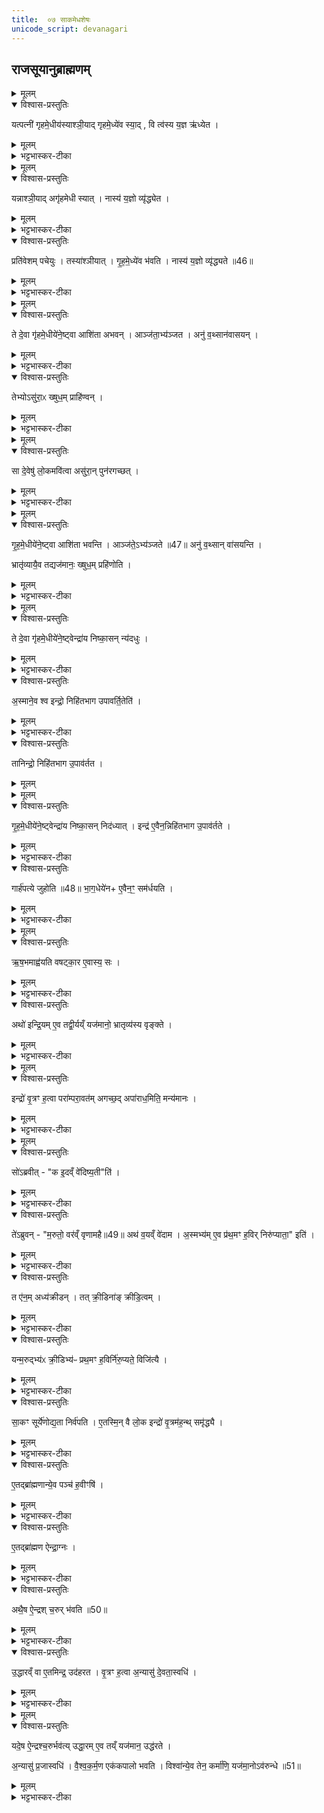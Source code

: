 ```yaml
---
title:  ०७ साकमेधशेषः
unicode_script: devanagari
---
```




## राजसूयानुब्राह्मणम्‌

<details><summary>मूलम्</summary>

यत्पत्नी॑ गृहमे॒धीय॑स्याश्ञी॒यात् ।
गृ॒ह॒मे॒ध्ये॑व स्या॑त् ।
वि त्व॑स्य य॒ज्ञ ऋ॑ध्येत ।
</details>

<details open><summary>विश्वास-प्रस्तुतिः</summary>

यत्पत्नी॑ गृहमे॒धीय॑स्याश्ञी॒याद् गृहमे॒ध्ये॑व स्या॒द् ,
वि त्व॑स्य य॒ज्ञ ऋ॑ध्येत ।
</details>

<details><summary>मूलम्</summary>

यत्पत्नी॑ गृहमे॒धीय॑स्याश्ञी॒याद् गृहमे॒ध्ये॑व स्या॒द् ,
वि त्व॑स्य य॒ज्ञ ऋ॑ध्येत ।
</details>

<details><summary>भट्टभास्कर-टीका</summary>

1 यत्पत्नीत्यादि ॥ गृहमेधीयस्य पत्न्या अशने यजमानो गृहमेधी भवत्येव, किन्तु अस्य यज्ञो व्यृद्ध्येत ऋद्धिहीनस्स्यात् ।
</details>


<details><summary>मूलम्</summary>

यन्नाश्ञी॒यात् ।
अगृ॑हमेधी स्यात् ।
</details>

<details open><summary>विश्वास-प्रस्तुतिः</summary>

यन्नाश्ञी॒याद् अगृ॑हमेधी स्यात् ।
नास्य॑ य॒ज्ञो व्यृ॑द्ध्येत ।
</details>

<details><summary>मूलम्</summary>

यन्नाश्ञी॒याद् अगृ॑हमेधी स्यात् ।
नास्य॑ य॒ज्ञो व्यृ॑द्ध्येत ।
</details>

<details><summary>भट्टभास्कर-टीका</summary>

अथ, यदिपत्नीनाश्नीयात् अगृहमेधीस्यात्गृहमेधीयजमानोनस्यात् । नित्ययोगेमतुप्, ततोनञ्समासः । यज्ञव्यृद्धिस्तुनभवत्येव ।
</details>

<details open><summary>विश्वास-प्रस्तुतिः</summary>

प्रति॑वेशम् पचेयुः ।
तस्या॑श्ञीयात् ।
गृ॒ह॒मे॒ध्ये॑व भ॑वति ।
नास्य॑ य॒ज्ञो व्यृ॑द्ध्यते ॥46॥
</details>

<details><summary>मूलम्</summary>

प्रति॑वेशम् पचेयुः ।
तस्या॑श्ञीयात् ।
गृ॒ह॒मे॒ध्ये॑व भ॑वति ।
नास्य॑ य॒ज्ञो व्यृ॑द्ध्यते ॥46॥
</details>

<details><summary>भट्टभास्कर-टीका</summary>

तस्माद्दोषद्वयनिवृत्तयेप्रतिवेशं पचेयुः तत्संयुक्तं  पाकान्तरं  सर्वात्थं कुर्युः । गतमन्यत् ॥
</details>


<details><summary>मूलम्</summary>

ते दे॒वा गृ॑हमे॒धीये॑ने॒ष्ट्वा ।
आशि॑ता अभवन् ।
</details>

<details open><summary>विश्वास-प्रस्तुतिः</summary>

ते दे॒वा गृ॑हमे॒धीये॑ने॒ष्ट्वा आशि॑ता अभवन् ।
आञ्ज॑ता॒भ्य॑ञ्जत ।
अनु॑ व॒थ्सान॑वासयन् ।
</details>

<details><summary>मूलम्</summary>

ते दे॒वा गृ॑हमे॒धीये॑ने॒ष्ट्वा आशि॑ता अभवन् ।
आञ्ज॑ता॒भ्य॑ञ्जत ।
अनु॑ व॒थ्सान॑वासयन् ।
</details>

<details><summary>भट्टभास्कर-टीका</summary>

2 तेदेवा इत्यादि  ॥ गृहमेधीयेनेष्ट्वा अञ्जनाभ्यञ्जनेकृत्वा अनन्तरं तत्र  वत्सानन्ववासयन्नित्येके । मातृभिस्सहवत्सान्वासयन्तीत्यन्ये । 'तृतीयार्थे' इत्यहोकर्मप्रवचनयित्वम् ।
</details>

<details open><summary>विश्वास-प्रस्तुतिः</summary>

तेभ्योऽसु॑रा॒ᳵ ख्षुध॒म् प्राहि॑ण्वन् ।
</details>

<details><summary>मूलम्</summary>

तेभ्योऽसु॑रा॒ᳵ ख्षुध॒म् प्राहि॑ण्वन् ।
</details>

<details><summary>भट्टभास्कर-टीका</summary>

तेभ्य इत्यादि  । अत्रान्तरे असुरादेवेभ्यः क्षुधं प्राहिण्वन्प्रेषितवन्तः ।
</details>


<details><summary>मूलम्</summary>

सा दे॒वेषु॑ लो॒कमवि॑त्वा ।
असु॑रा॒न्पुन॑रगच्छत् ।
</details>

<details open><summary>विश्वास-प्रस्तुतिः</summary>

सा दे॒वेषु॑ लो॒कमवि॑त्वा असु॑रा॒न् पुन॑रगच्छत् ।
</details>

<details><summary>मूलम्</summary>

सा दे॒वेषु॑ लो॒कमवि॑त्वा असु॑रा॒न् पुन॑रगच्छत् ।
</details>

<details><summary>भट्टभास्कर-टीका</summary>

साक्षुत्देवेषु लोकं  अवकाशं  अवित्वा अलब्ध्वापनरपि असुरानेव अगच्छत्गृहमेधीयानुभावेन ।
</details>


<details><summary>मूलम्</summary>

गृ॒ह॒मे॒धीये॑ने॒ष्ट्वा ।
आशि॑ता भवन्ति ।
</details>

<details open><summary>विश्वास-प्रस्तुतिः</summary>

गृ॒ह॒मे॒धीये॑ने॒ष्ट्वा आशि॑ता भवन्ति ।
आञ्ज॑ते॒ऽभ्य॑ञ्जते ॥47॥
अनु॑ व॒थ्सान् वा॑सयन्ति ।

भ्रातृ॑व्यायै॒व तद्यज॑मानः॒ ख्षुध॒म् प्रहि॑णोति ।
</details>

<details><summary>मूलम्</summary>

गृ॒ह॒मे॒धीये॑ने॒ष्ट्वा आशि॑ता भवन्ति ।
आञ्ज॑ते॒ऽभ्य॑ञ्जते ॥47॥
अनु॑ व॒थ्सान् वा॑सयन्ति ।

भ्रातृ॑व्यायै॒व तद्यज॑मानः॒ ख्षुध॒म् प्रहि॑णोति ।
</details>

<details><summary>भट्टभास्कर-टीका</summary>

तस्माद्गृहमेधीयेनेत्यादिविधिः ।  एवमनेन कर्मणा भ्रातृव्यायैव यजमानेन क्षुत्प्रहिताभवति॥
</details>


<details><summary>मूलम्</summary>

ते दे॒वा गृ॑हमे॒धीये॑ने॒ष्ट्वा  ।
इन्द्रा॑य निष्का॒सन्न्य॑दधुः ।
</details>

<details open><summary>विश्वास-प्रस्तुतिः</summary>

ते दे॒वा गृ॑हमे॒धीये॑ने॒ष्ट्वेन्द्रा॑य निष्का॒सन् न्य॑दधुः ।
</details>

<details><summary>मूलम्</summary>

ते दे॒वा गृ॑हमे॒धीये॑ने॒ष्ट्वेन्द्रा॑य निष्का॒सन् न्य॑दधुः ।
</details>

<details><summary>भट्टभास्कर-टीका</summary>

3 तेदेवा इत्यादि  ॥ निष्कासं  पचनस्थालीलग्नं  क्षामकार्षं  तमुद्धृत्यइन्द्रायन्यदधुः ।
</details>

<details open><summary>विश्वास-प्रस्तुतिः</summary>

अ॒स्माने॒व श्व इन्द्रो॒ निहि॑तभाग उपावर्ति॒तेति॑ ।
</details>

<details><summary>मूलम्</summary>

अ॒स्माने॒व श्व इन्द्रो॒ निहि॑तभाग उपावर्ति॒तेति॑ ।
</details>

<details><summary>भट्टभास्कर-टीका</summary>

केनाभिप्रायेणेत्याह- निहितभागत्वात् अस्मानैव श्व इन्द्र उपावर्तिता अवश्यमेवश्वआगन्ताईति । अनेनाभिप्रायेण निष्कासं  इन्द्रार्थं  न्यदधुः ।
</details>

<details open><summary>विश्वास-प्रस्तुतिः</summary>

तानिन्द्रो॒ निहि॑तभाग उ॒पाव॑र्तत ।
</details>

<details><summary>मूलम्</summary>

तानिन्द्रो॒ निहि॑तभाग उ॒पाव॑र्तत ।
</details>


<details><summary>मूलम्</summary>

गृ॒ह॒मे॒धीये॑ने॒ष्ट्वा ।
इन्द्रा॑य निष्का॒सन्निद॑ध्यात् ।
</details>

<details open><summary>विश्वास-प्रस्तुतिः</summary>

गृ॒ह॒मे॒धीये॑ने॒ष्ट्वेन्द्रा॑य निष्का॒सन् निद॑ध्यात् ।
इन्द्र॑ ए॒वैन॒न्निहि॑तभाग उ॒पाव॑र्तते ।
</details>

<details><summary>मूलम्</summary>

गृ॒ह॒मे॒धीये॑ने॒ष्ट्वेन्द्रा॑य निष्का॒सन् निद॑ध्यात् ।
इन्द्र॑ ए॒वैन॒न्निहि॑तभाग उ॒पाव॑र्तते ।
</details>

<details><summary>भट्टभास्कर-टीका</summary>

इन्द्रोपि निहितभागत्वादेव उत्तरेद्युः उपावर्तत । तस्मात्  - गृहमेधीयेनेत्यादिविधिः ॥
</details>

<details open><summary>विश्वास-प्रस्तुतिः</summary>

गार्ह॑पत्ये जुहोति ॥48॥
भा॒ग॒धेये॑न+ ए॒वैन॒ꣳ॒ सम॑र्धयति ।
</details>

<details><summary>मूलम्</summary>

गार्ह॑पत्ये जुहोति ॥48॥
भा॒ग॒धेये॑न+ ए॒वैन॒ꣳ॒ सम॑र्धयति ।
</details>

<details><summary>भट्टभास्कर-टीका</summary>

4 गार्हपत्येजुहोतिनिष्कासम् ।
</details>


<details><summary>मूलम्</summary>

ऋ॒ष॒भमाह्व॑यति ।
व॒ष॒ट्का॒र ए॒वास्य॒ सः ।
</details>

<details open><summary>विश्वास-प्रस्तुतिः</summary>

ऋ॒ष॒भमाह्व॑यति वषट्का॒र ए॒वास्य॒ सः ।
</details>

<details><summary>मूलम्</summary>

ऋ॒ष॒भमाह्व॑यति वषट्का॒र ए॒वास्य॒ सः ।
</details>

<details><summary>भट्टभास्कर-टीका</summary>

ऋषभमित्यादि ॥ 'ऋषभ एहि' इति । अथ आहूतस्य अस्य स एवास्यहोमस्य वषट्कारः ।

तस्मात्  तस्मिन्नुदिते जुहोतीति गम्यते ।
</details>

<details open><summary>विश्वास-प्रस्तुतिः</summary>

अथो॑ इन्द्रि॒यम् ए॒व तद्वी॒र्यय्ँ यज॑मानो॒ भ्रातृव्य॑स्य वृङ्क्ते ।
</details>

<details><summary>मूलम्</summary>

अथो॑ इन्द्रि॒यम् ए॒व तद्वी॒र्यय्ँ यज॑मानो॒ भ्रातृव्य॑स्य वृङ्क्ते ।
</details>

<details><summary>भट्टभास्कर-टीका</summary>

अथो अपिच भ्रातृव्यस्यइन्द्रियं  वीर्यं  च यजमानो वृङ्क्ते वर्जयति । इन्द्रवीर्यवृषभरवाश्रयात् ॥
</details>


<details><summary>मूलम्</summary>

इन्द्रो॑ वृ॒त्रꣳ ह॒त्वा ।
परा॑म्परा॒वत॑मगच्छत् ।
अपा॑राध॒मिति॒ मन्य॑मानः ।
</details>

<details open><summary>विश्वास-प्रस्तुतिः</summary>

इन्द्रो॑ वृ॒त्रꣳ ह॒त्वा  परा॑म्परा॒वत॑म् अगच्छ॒द् अपा॑राध॒मिति॒ मन्य॑मानः ।
</details>

<details><summary>मूलम्</summary>

इन्द्रो॑ वृ॒त्रꣳ ह॒त्वा  परा॑म्परा॒वत॑म् अगच्छ॒द् अपा॑राध॒मिति॒ मन्य॑मानः ।
</details>

<details><summary>भट्टभास्कर-टीका</summary>

5 इन्द्रोवृत्रमित्यादि ॥ परां  परावतं  परागतं  दूरतरं  देशं  अगच्छत्अपारधमहं  वाया इति अपाराधमिति मन्यमानः पुनरपि वृत्रभयात्दूरतरं  गतइति ।
</details>


<details><summary>मूलम्</summary>

सो॑ऽब्रवीत् ।
क इ॒दव्ँवे॑दिष्य॒तीति॑।
</details>

<details open><summary>विश्वास-प्रस्तुतिः</summary>

सो॑ऽब्रवीत्  - "क इ॒दव्ँ वे॑दिष्य॒ती"ति॑ ।
</details>

<details><summary>मूलम्</summary>

सो॑ऽब्रवीत्  - "क इ॒दव्ँ वे॑दिष्य॒ती"ति॑ ।
</details>

<details><summary>भट्टभास्कर-टीका</summary>

अथेन्द्रो मरुतां  सन्निधौ अब्रवीत्बिभीमो वयं  अथइदानीं  वृत्रो  जीवति उत मृत इति ।

इदमित्थं  कोवेदिष्यतिज्ञास्यतिवेदितुं  समर्थः कइति ।
</details>

<details open><summary>विश्वास-प्रस्तुतिः</summary>

ते॑ऽब्रुवन् - "म॒रुतो॒ वर॑व्ँ वृणामहै॥49॥
अथ॑ व॒यव्ँ वे॑दाम ।  अ॒स्मभ्य॑म् ए॒व प्र॑थ॒मꣳ ह॒विर् निरु॑प्याता॒" इति॑ ।
</details>

<details><summary>मूलम्</summary>

ते॑ऽब्रुवन् - "म॒रुतो॒ वर॑व्ँ वृणामहै॥49॥
अथ॑ व॒यव्ँ वे॑दाम ।  अ॒स्मभ्य॑म् ए॒व प्र॑थ॒मꣳ ह॒विर् निरु॑प्याता॒" इति॑ ।
</details>

<details><summary>भट्टभास्कर-टीका</summary>

अथमरुतोऽब्रुवन्वयं  वरं  कंचित्वृणामहे तं  यदिलभेमहि ।
अथवयमेवइदं  वेदामज्ञातुं समर्थाइति । लोटि'आडुत्तमस्य'  इत्याडागमः ।
कः पुनः सइति चेत्  अस्मभ्यमेवप्रथमं  प्रधानहविर्भ्यः प्रागेव अस्मदीयं  हविर्निरुप्यातै निरूप्येत इति अयमस्माकं  वर  इति । 'उपसं  वादाशङ्कयोश्च' इति लेटि'वैतोऽन्यत्र' इत्यैकारः ।
</details>

<details open><summary>विश्वास-प्रस्तुतिः</summary>

त ए॑न॒म् अध्य॑क्रीडन् ।
तत् क्री॒डिना॑ङ् क्रीडि॒त्वम् ।
</details>

<details><summary>मूलम्</summary>

त ए॑न॒म् अध्य॑क्रीडन् ।
तत् क्री॒डिना॑ङ् क्रीडि॒त्वम् ।
</details>

<details><summary>भट्टभास्कर-टीका</summary>

अथेन्द्रेणतथाऽभ्यनुज्ञातेमरुतएनमध्यक्रीडन्एनमधिष्ठायक्रीडितवन्तः । ततोमृतइत्यजानन्निति ।
</details>

<details open><summary>विश्वास-प्रस्तुतिः</summary>

यन्म॒रुद्भ्य॑ᳵ क्री॒डिभ्य॑ᳶ प्रथ॒मꣳ ह॒विर्नि॑रु॒प्यते॒ विजि॑त्यै ।
</details>

<details><summary>मूलम्</summary>

यन्म॒रुद्भ्य॑ᳵ क्री॒डिभ्य॑ᳶ प्रथ॒मꣳ ह॒विर्नि॑रु॒प्यते॒ विजि॑त्यै ।
</details>

<details><summary>भट्टभास्कर-टीका</summary>

तस्मात्  क्रीडिभ्योमरुद्भ्यः प्रथमं  हविर्निर्वापोविजयायभवति ॥
</details>

<details open><summary>विश्वास-प्रस्तुतिः</summary>

सा॒कꣳ सूर्ये॑णोद्य॒ता निर्व॑पति ।
ए॒तस्मि॒न् वै लो॒क इन्द्रो॑ वृ॒त्रम॑ह॒न्थ् समृ॑द्ध्यै ।
</details>

<details><summary>मूलम्</summary>

सा॒कꣳ सूर्ये॑णोद्य॒ता निर्व॑पति ।
ए॒तस्मि॒न् वै लो॒क इन्द्रो॑ वृ॒त्रम॑ह॒न्थ् समृ॑द्ध्यै ।
</details>

<details><summary>भट्टभास्कर-टीका</summary>

6 साकमित्यादि ॥ गतम् ॥ लोकेअवकाशेयदुदयकालेइन्द्रोवृत्रं  हतवान् ।   तस्मात्  तत्र  निर्वापोऽस्यसमृद्ध्यैभवति ॥
</details>

<details open><summary>विश्वास-प्रस्तुतिः</summary>

ए॒तद्ब्रा॑ह्मणान्ये॒व पञ्च॑ ह॒वीꣳषि॑ ।
</details>

<details><summary>मूलम्</summary>

ए॒तद्ब्रा॑ह्मणान्ये॒व पञ्च॑ ह॒वीꣳषि॑ ।
</details>

<details><summary>भट्टभास्कर-टीका</summary>

7  एतत्ब्राह्मणान्येवेत्यादि ॥ अनन्तरोदितवैश्वदेवादि ब्राह्मणोत्पन्नान्येव पञ्च हवींषि  आग्नेयादीनि पौष्णान्तानि अत्रापि कर्तव्यानि ।
</details>

<details open><summary>विश्वास-प्रस्तुतिः</summary>

ए॒तद्ब्रा॑ह्मण ऐन्द्रा॒ग्नः ।
</details>

<details><summary>मूलम्</summary>

ए॒तद्ब्रा॑ह्मण ऐन्द्रा॒ग्नः ।
</details>

<details><summary>भट्टभास्कर-टीका</summary>

अथतदनन्तरवरुणप्रघासब्राह्मणविहितोयऐन्द्राग्नः स एवात्रापिषष्ठं  हविः ।
</details>

<details open><summary>विश्वास-प्रस्तुतिः</summary>

अथै॒ष ऐ॒न्द्रश् च॒रुर् भ॑वति ॥50॥
</details>

<details><summary>मूलम्</summary>

अथै॒ष ऐ॒न्द्रश् च॒रुर् भ॑वति ॥50॥
</details>

<details><summary>भट्टभास्कर-टीका</summary>

अथसप्तमादिविधीयतेएन्द्रश्चरुः सप्तमः ॥
</details>

<details open><summary>विश्वास-प्रस्तुतिः</summary>

उ॒द्धारव्ँ वा ए॒तमिन्द्र॒ उद॑हरत ।
वृ॒त्रꣳ ह॒त्वा अ॒न्यासु॑ दे॒वता॒स्वधि॑ ।
</details>

<details><summary>मूलम्</summary>

उ॒द्धारव्ँ वा ए॒तमिन्द्र॒ उद॑हरत ।
वृ॒त्रꣳ ह॒त्वा अ॒न्यासु॑ दे॒वता॒स्वधि॑ ।
</details>

<details><summary>भट्टभास्कर-टीका</summary>

8 उद्धारं  वा इत्यादि  ॥ इन्द्रोवृत्रं  हत्वा अन्यासुदेवतास्वधि । उपरिऐश्वर्येवा अधिशब्दः । यथा- अधिपञ्चालेषु ब्रह्मदत्तइति । तद्विषयैश्वर्यनिमित्तोयउद्धारः आत्मनउच्छ्रायः तं एतं  अनेनचरुणाउदहरत ।
</details>


<details><summary>मूलम्</summary>

यदे॒ष ऐ॒न्द्रश् च॒रुर्भव॑ति ।
उ॒द्धा॒रमे॒व तय्ँयज॑मान॒ उद्ध॑रते ।
</details>

<details open><summary>विश्वास-प्रस्तुतिः</summary>

यदे॒ष ऐ॒न्द्रश्च॒रुर्भव॑त्य् उद्धा॒रम् ए॒व तय्ँ यज॑मान॒ उद्ध॑रते ।

अ॒न्यासु॑ प्र॒जास्वधि॑ ।
वै॒श्व॒क॒र्म॒ण एक॑कपालो भवति ।
विश्वा॑न्ये॒व तेन॒ कर्मा॑णि॒ यज॑मा॒नोऽव॑रुन्धे ॥51॥
</details>

<details><summary>मूलम्</summary>

यदे॒ष ऐ॒न्द्रश्च॒रुर्भव॑त्य् उद्धा॒रम् ए॒व तय्ँ यज॑मान॒ उद्ध॑रते ।

अ॒न्यासु॑ प्र॒जास्वधि॑ ।
वै॒श्व॒क॒र्म॒ण एक॑कपालो भवति ।
विश्वा॑न्ये॒व तेन॒ कर्मा॑णि॒ यज॑मा॒नोऽव॑रुन्धे ॥51॥
</details>

<details><summary>भट्टभास्कर-टीका</summary>

यदेष इत्यादि  । गतम् । वैश्वकर्मणएककपालोऽष्टमः ॥

 इति षष्ठे सप्तमः ॥

</details>

